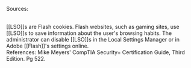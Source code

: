 Sources:

\
[[LSO]]s are Flash cookies. Flash websites, such as gaming sites, use [[LSO]]s to save information about the user's browsing habits. The administrator can disable [[LSO]]s in the Local Settings Manager or in Adobe [[Flash]]'s settings online.
\
References:
Mike Meyers' CompTIA Security+ Certification Guide, Third Edition. Pg 522.
